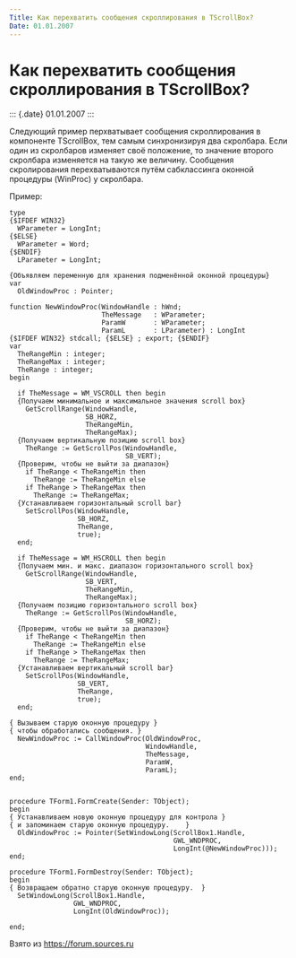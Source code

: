 ```yaml
---
Title: Как перехватить сообщения скроллирования в TScrollBox?
Date: 01.01.2007
---
```



Как перехватить сообщения скроллирования в TScrollBox?
======================================================

::: {.date}
01.01.2007
:::

Следующий пример перхватывает сообщения скроллирования в компоненте
TScrollBox, тем самым синхронизируя два скролбара. Если один из
скролбаров изменяет своё положение, то значение второго скролбара
изменяется на такую же величину. Сообщения скролирования перехватываются
путём сабклассинга оконной процедуры (WinProc) у скролбара.

Пример:

    type
    {$IFDEF WIN32}
      WParameter = LongInt;
    {$ELSE}
      WParameter = Word;
    {$ENDIF}
      LParameter = LongInt;
     
    {Объявляем переменную для хранения подменённой оконной процедуры}
    var
      OldWindowProc : Pointer;
     
    function NewWindowProc(WindowHandle : hWnd;
                           TheMessage   : WParameter;
                           ParamW       : WParameter;
                           ParamL       : LParameter) : LongInt
    {$IFDEF WIN32} stdcall; {$ELSE} ; export; {$ENDIF}
    var
      TheRangeMin : integer;
      TheRangeMax : integer;
      TheRange : integer;
    begin
     
      if TheMessage = WM_VSCROLL then begin
      {Получаем минимальное и максимальное значения scroll box}
        GetScrollRange(WindowHandle,
                       SB_HORZ,
                       TheRangeMin,
                       TheRangeMax);
      {Получаем вертикальную позицию scroll box}
        TheRange := GetScrollPos(WindowHandle,
                                 SB_VERT);
      {Проверим, чтобы не выйти за диапазон}
        if TheRange < TheRangeMin then
          TheRange := TheRangeMin else
        if TheRange > TheRangeMax then
          TheRange := TheRangeMax;
      {Устанавливаем горизонтальный scroll bar}
        SetScrollPos(WindowHandle,
                     SB_HORZ,
                     TheRange,
                     true);
      end;
     
      if TheMessage = WM_HSCROLL then begin
      {Получаем мин. и макс. диапазон горизонтального scroll box}
        GetScrollRange(WindowHandle,
                       SB_VERT,
                       TheRangeMin,
                       TheRangeMax);
      {Получаем позицию горизонтального scroll box}
        TheRange := GetScrollPos(WindowHandle,
                                 SB_HORZ);
      {Проверим, чтобы не выйти за диапазон}
        if TheRange < TheRangeMin then
          TheRange := TheRangeMin else
        if TheRange > TheRangeMax then
          TheRange := TheRangeMax;
      {Устанавливаем вертикальный scroll bar}
        SetScrollPos(WindowHandle,
                     SB_VERT,
                     TheRange,
                     true);
      end;
     
    { Вызываем старую оконную процедуру }
    { чтобы обработались сообщения. }
      NewWindowProc := CallWindowProc(OldWindowProc,
                                      WindowHandle,
                                      TheMessage,
                                      ParamW,
                                      ParamL);
    end;
     
     
    procedure TForm1.FormCreate(Sender: TObject);
    begin
    { Устанавливаем новую оконную процедуру для контрола }
    { и запоминаем старую оконную процедуру.    }
      OldWindowProc := Pointer(SetWindowLong(ScrollBox1.Handle,
                                             GWL_WNDPROC,
                                             LongInt(@NewWindowProc)));
    end;
     
    procedure TForm1.FormDestroy(Sender: TObject);
    begin
    { Возвращаем обратно старую оконную процедуру.  }
      SetWindowLong(ScrollBox1.Handle,
                    GWL_WNDPROC,
                    LongInt(OldWindowProc));
     
    end;

Взято из <https://forum.sources.ru>
